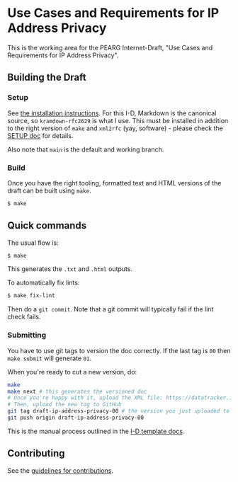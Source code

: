 # Use Cases and Requirements for IP Address Privacy

This is the working area for the PEARG Internet-Draft, "Use Cases and Requirements for IP Address Privacy".

## Building the Draft

### Setup
See
[the installation instructions](https://github.com/martinthomson/i-d-template/blob/master/doc/SETUP.md). For this I-D, Markdown is the canonical source, so `kramdown-rfc2629` is what I use. This must be installed in addition to the right version of `make` and `xml2rfc` (yay, software) - please check the [SETUP doc](https://github.com/martinthomson/i-d-template/blob/master/doc/SETUP.md) for details. 

Also note that `main` is the default and working branch.

### Build

Once you have the right tooling, formatted text and HTML versions of the draft can be built using `make`.

```sh
$ make
```

## Quick commands

The usual flow is:

```sh
$ make
```

This generates the `.txt` and `.html` outputs. 

To automatically fix lints:
```sh
$ make fix-lint
```

Then do a `git commit`. Note that a git commit will typically fail if the lint check fails.

### Submitting
You have to use git tags to version the doc correctly. If the last tag is `00` then `make submit` will generate `01`. 

When you're ready to cut a new version, do:
```sh
make 
make next # this generates the versioned doc
# Once you're happy with it, upload the XML file: https://datatracker.ietf.org/submit/
# Then, upload the new tag to GitHub
git tag draft-ip-address-privacy-00 # the version you just uploaded to datatracker
git push origin draft-ip-address-privacy-00
```

This is the manual process outlined in the [I-D template docs](https://github.com/martinthomson/i-d-template/blob/main/doc/SUBMITTING.md#manual-process). 


## Contributing

See the
[guidelines for contributions](https://github.com/IRTF-PEARG/draft-ip-address-privacy/blob/main/CONTRIBUTING.md).
